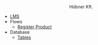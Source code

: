 <div align="center">
Hübner Kft.
</div>

* [LMS](/)
* Flows
  * [Register Product](flows/register_product.md)
* Database
  * [Tables](database_schemas/tables.md)
